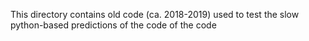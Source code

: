 This directory contains old code (ca. 2018-2019) used to test the slow python-based predictions of the code of the code